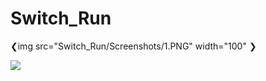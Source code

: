 # Switch_Run


❮img src="Switch_Run/Screenshots/1.PNG" width="100" ❯

![](Switch_Run/Screenshots/1.PNG)
